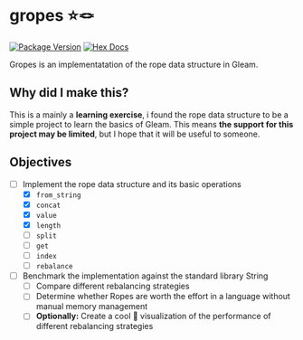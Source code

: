 # gropes ⭐🪢

[![Package Version](https://img.shields.io/hexpm/v/gropes)](https://hex.pm/packages/gropes)
[![Hex Docs](https://img.shields.io/badge/hex-docs-ffaff3)](https://hexdocs.pm/gropes/)

Gropes is an implementatation of the rope data structure in Gleam.

## Why did I make this?

This is a mainly a **learning exercise**, i found the rope data structure to be a simple project to 
learn the basics of Gleam. This means **the support for this project may be limited**, but I hope 
that it will be useful to someone.

## Objectives

- [ ] Implement the rope data structure and its basic operations
  - [x] `from_string`
  - [x] `concat`
  - [x] `value`
  - [x] `length`
  - [ ] `split`
  - [ ] `get`
  - [ ] `index`
  - [ ] `rebalance`
- [ ] Benchmark the implementation against the standard library String
  - [ ] Compare different rebalancing strategies
  - [ ] Determine whether Ropes are worth the effort in a language without manual memory management
  - [ ] **Optionally:** Create a cool 🤩 visualization of the performance of different rebalancing strategies
